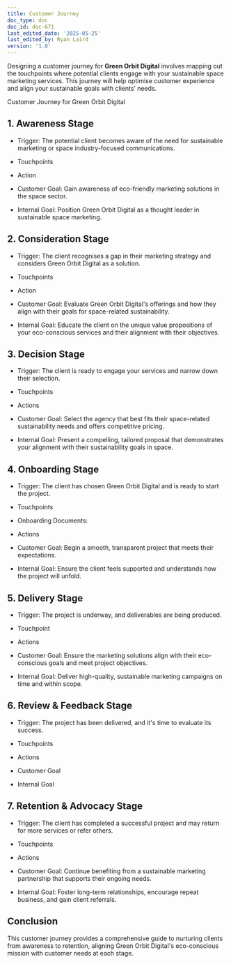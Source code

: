 ```yaml
---
title: Customer Journey
doc_type: doc
doc_id: doc-671
last_edited_date: '2025-05-25'
last_edited_by: Ryan Laird
version: '1.0'
---
```


<!-- Unsupported block type: table_of_contents -->

Designing a customer journey for **Green Orbit Digital** involves mapping out the touchpoints where potential clients engage with your sustainable space marketing services. This journey will help optimise customer experience and align your sustainable goals with clients’ needs.


Customer Journey for Green Orbit Digital

## 1. Awareness Stage

- Trigger: The potential client becomes aware of the need for sustainable marketing or space industry-focused communications.

- Touchpoints

- Action

- Customer Goal: Gain awareness of eco-friendly marketing solutions in the space sector.  

- Internal Goal: Position Green Orbit Digital as a thought leader in sustainable space marketing.

## 2. Consideration Stage

- Trigger: The client recognises a gap in their marketing strategy and considers Green Orbit Digital as a solution.

- Touchpoints

- Action

- Customer Goal: Evaluate Green Orbit Digital's offerings and how they align with their goals for space-related sustainability.  

- Internal Goal: Educate the client on the unique value propositions of your eco-conscious services and their alignment with their objectives.

## 3. Decision Stage

- Trigger: The client is ready to engage your services and narrow down their selection.  

- Touchpoints

- Actions

- Customer Goal: Select the agency that best fits their space-related sustainability needs and offers competitive pricing.  

- Internal Goal: Present a compelling, tailored proposal that demonstrates your alignment with their sustainability goals in space.



## 4. Onboarding Stage

- Trigger: The client has chosen Green Orbit Digital and is ready to start the project.  

- Touchpoints

- Onboarding Documents: 

- Actions

- Customer Goal: Begin a smooth, transparent project that meets their expectations.   

- Internal Goal: Ensure the client feels supported and understands how the project will unfold.

## 5. Delivery Stage

- Trigger: The project is underway, and deliverables are being produced.

- Touchpoint

- Actions

- Customer Goal: Ensure the marketing solutions align with their eco-conscious goals and meet project objectives.  

- Internal Goal: Deliver high-quality, sustainable marketing campaigns on time and within scope.

## 6. Review & Feedback Stage

- Trigger: The project has been delivered, and it's time to evaluate its success.

- Touchpoints

- Actions

- Customer Goal

- Internal Goal

## 7. Retention & Advocacy Stage

- Trigger: The client has completed a successful project and may return for more services or refer others.

- Touchpoints

- Actions

- Customer Goal: Continue benefiting from a sustainable marketing partnership that supports their ongoing needs.

- Internal Goal: Foster long-term relationships, encourage repeat business, and gain client referrals.

## Conclusion

This customer journey provides a comprehensive guide to nurturing clients from awareness to retention, aligning Green Orbit Digital's eco-conscious mission with customer needs at each stage.





<!-- Unsupported block type: child_database -->
